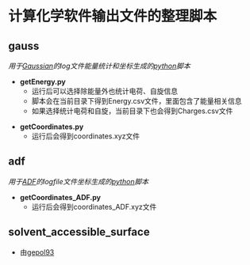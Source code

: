 # 计算化学软件输出文件的整理脚本

## gauss
*用于[Gaussian](https://gaussian.com/)的log文件能量统计和坐标生成的[python](https://www.python.org/)脚本*

* **getEnergy.py**
  * 运行后可以选择除能量外也统计电荷、自旋信息  
  * 脚本会在当前目录下得到Energy.csv文件，里面包含了能量相关信息  
  * 如果选择统计电荷和自旋，当前目录下也会得到Charges.csv文件  

- **getCoordinates.py**  
  - 运行后会得到coordinates.xyz文件  

## adf
*用于[ADF](https://www.scm.com/product/adf/)的logfile文件坐标生成的[python](https://www.python.org/)脚本*  

* **getCoordinates_ADF.py**
  * 运行后会得到coordinates_ADF.xyz文件 
  
## solvent_accessible_surface
* 由[gepol93](http://server.ccl.net/cca/software/SOURCES/FORTRAN/molecular_surface/gepol93/index.shtml)

